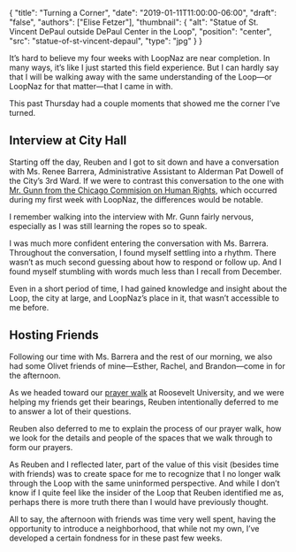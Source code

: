{
	"title": "Turning a Corner",
	"date": "2019-01-11T11:00:00-06:00",
	"draft": "false",
	"authors": ["Elise Fetzer"],
	"thumbnail": {
		"alt": "Statue of St. Vincent DePaul outside DePaul Center in the Loop",
		"position": "center",
		"src": "statue-of-st-vincent-depaul",
		"type": "jpg"
	}
}

It’s hard to believe my four weeks with LoopNaz are near completion. In many ways, it’s like I just started this field experience. But I can hardly say that I will be walking away with the same understanding of the Loop—or LoopNaz for that matter—that I came in with.

This past Thursday had a couple moments that showed me the corner I’ve turned.

## Interview at City Hall

Starting off the day, Reuben and I got to sit down and have a conversation with Ms. Renee Barrera, Administrative Assistant to Alderman Pat Dowell of the City’s 3rd Ward. If we were to contrast this conversation to the one with [Mr. Gunn from the Chicago Commision on Human Rights][cchr], which occurred during my first week with LoopNaz, the differences would be notable.

I remember walking into the interview with Mr. Gunn fairly nervous, especially as I was still learning the ropes so to speak.

I was much more confident entering the conversation with Ms. Barrera. Throughout the conversation, I found myself settling into a rhythm. There wasn’t as much second guessing about how to respond or follow up. And I found myself stumbling with words much less than I recall from December.

Even in a short period of time, I had gained knowledge and insight about the Loop, the city at large, and LoopNaz’s place in it, that wasn’t accessible to me before.

## Hosting Friends

Following our time with Ms. Barrera and the rest of our morning, we also had some Olivet friends of mine—Esther, Rachel, and Brandon—come in for the afternoon.

As we headed toward our [prayer walk][prayer-walk] at Roosevelt University, and we were helping my friends get their bearings, Reuben intentionally deferred to me to answer a lot of their questions.

Reuben also deferred to me to explain the process of our prayer walk, how we look for the details and people of the spaces that we walk through to form our prayers.

As Reuben and I reflected later, part of the value of this visit (besides time with friends) was to create space for me to recognize that I no longer walk through the Loop with the same uninformed perspective. And while I don’t know if I quite feel like the insider of the Loop that Reuben identified me as, perhaps there is more truth there than I would have previously thought.

All to say, the afternoon with friends was time very well spent, having the opportunity to introduce a neighborhood, that while not my own, I’ve developed a certain fondness for in these past few weeks.

[cchr]: /2018/12/thoughts-on-human-rights/
[prayer-walk]: /join/prayer-walk/
